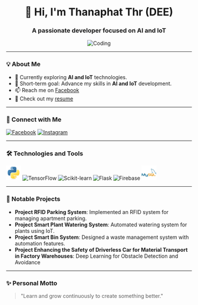 <h1 align="center">👋 Hi, I'm Thanaphat Thr (DEE)</h1>
<h3 align="center">A passionate developer focused on AI and IoT</h3>

<p align="center">
  <img src="https://media1.tenor.com/m/t3YlogZLsjoAAAAd/embedded-security-for-internet-of-things.gif" alt="Coding" width="400"/>
</p>

---

### 💡 About Me
- 🌱 Currently exploring **AI and IoT** technologies.
- 🎯 Short-term goal: Advance my skills in **AI and IoT** development.
- 📫 Reach me on [Facebook](https://www.facebook.com/thanaphat.tenghirun.12/)
- 📄 Check out my [resume](https://www.canva.com/design/DAGMJ-YUGrE/tA5NF2QZOFQyVqghzq6IQQ/edit)

---

### 🔗 Connect with Me
<p align="left">
  <a href="https://fb.com/thanaphat thr" target="_blank"><img src="https://img.icons8.com/color/48/000000/facebook-new.png" alt="Facebook"/></a>
  <a href="https://instagram.com/russdee__" target="_blank"><img src="https://img.icons8.com/color/48/000000/instagram-new.png" alt="Instagram"/></a>
</p>

---

### 🛠️ Technologies and Tools
<p align="left">
  <img src="https://raw.githubusercontent.com/devicons/devicon/master/icons/python/python-original.svg" alt="Python" width="40" height="40"/>
  <img src="https://www.vectorlogo.zone/logos/tensorflow/tensorflow-icon.svg" alt="TensorFlow" width="40" height="40"/>
  <img src="https://upload.wikimedia.org/wikipedia/commons/0/05/Scikit_learn_logo_small.svg" alt="Scikit-learn" width="40" height="40"/>
  <img src="https://www.vectorlogo.zone/logos/pocoo_flask/pocoo_flask-icon.svg" alt="Flask" width="40" height="40"/>
  <img src="https://www.vectorlogo.zone/logos/firebase/firebase-icon.svg" alt="Firebase" width="40" height="40"/>
  <img src="https://raw.githubusercontent.com/devicons/devicon/master/icons/mysql/mysql-original-wordmark.svg" alt="MySQL" width="40" height="40"/>
</p>

---

### 📂 Notable Projects
- **Project RFID Parking System**: Implemented an RFID system for managing apartment parking.
- **Project Smart Plant Watering System**: Automated watering system for plants using IoT.
- **Project Smart Bin System**: Designed a waste management system with automation features.
- **Project Enhancing the Safety of Driverless Car for Material Transport in Factory Warehouses**: Deep Learning for Obstacle Detection and Avoidance

---

### ✨ Personal Motto
> "Learn and grow continuously to create something better."
